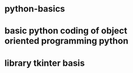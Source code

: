 # python-basics
# basic python coding of object oriented programming python
# library tkinter basis
